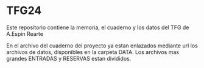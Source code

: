 # TFG24
Este repositorio contiene la memoria, el cuaderno y los datos del TFG de A.Espin Rearte

En el archivo del cuaderno del proyecto ya estan enlazados mediante url los archivos de datos, disponibles en la carpeta DATA. Los archivos mas grandes ENTRADAS y RESERVAS estan divididos.
